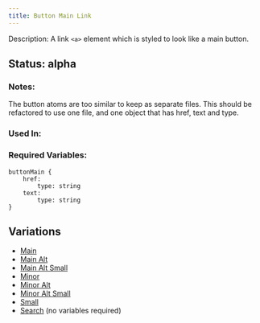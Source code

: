 ```yaml
---
title: Button Main Link
---
```

Description: A link `<a>` element which is styled to look like a main button.

## Status: alpha
### Notes:
The button atoms are too similar to keep as separate files. This should be refactored to use one file, and one object that has href, text and type.
### Used In:
### Required Variables:
~~~
buttonMain {
    href:
        type: string
    text: 
        type: string
}
~~~
## Variations
* [Main](/?p=atoms-button-link)
* [Main Alt](/?p=atoms-button-link-alt)
* [Main Alt Small](/?p=atoms-button-link-alt-sm)
* [Minor](/?p=atoms-button-link2)
* [Minor Alt](/?p=atoms-button-link2-alt)
* [Minor Alt Small](/?p=atoms-button-link2-alt-sm)
* [Small](/?p=atoms-button-link-sm)
* [Search](/?p=atoms-button-search) (no variables required)
